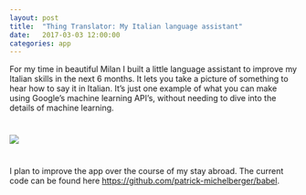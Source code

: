 ```yaml
---
layout: post
title:  "Thing Translator: My Italian language assistant"
date:   2017-03-03 12:00:00
categories: app
---
```


For my time in beautiful Milan I built a little language assistant to improve my Italian skills in the next 6 months. It lets you take a picture of something to hear how to say it in Italian. It’s just one example of what you can make using Google’s machine learning API’s, without needing to dive into the details of machine learning.

<img src="https://github.com/patrick-michelberger/babel/blob/master/examples/coffee.png?raw=true" class="img img-responsive" style="max-width:350px;margin:0 auto;margin-bottom:25px;margin-top:25px;"/>

I plan to improve the app over the course of my stay abroad. The current code can be found here <a href="https://github.com/patrick-michelberger/babel" target="_blank">https://github.com/patrick-michelberger/babel</a>.
